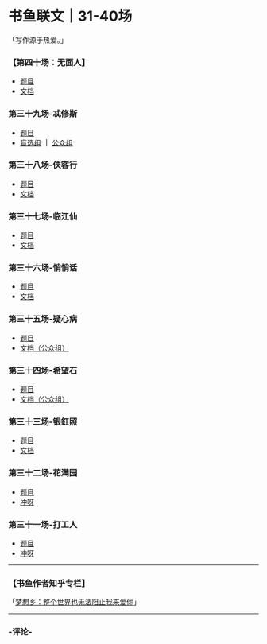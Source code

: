# 书鱼联文｜31-40场
「写作源于热爱。」

### 【第四十场：无面人】

* [题目](https://mp.weixin.qq.com/s/_fbI2oADV61vNvjjdfTJ0A)
* [文档](https://docs.qq.com/doc/DWVNCb0hGckJxekNW)

### 第三十九场-忒修斯

* [题目](https://mp.weixin.qq.com/s/DMqZrYH_4yaUHSjeT2m9wA)
* [盲选组](https://docs.qq.com/doc/DZmxiZU9yZXB1WVdP) **｜** [公众组](https://docs.qq.com/doc/DZnFva29PVERvcWhv)

### 第三十八场-侠客行

* [题目](https://mp.weixin.qq.com/s/xhhnzyz1JvIv-44OMbrozg)
* [文档](https://docs.qq.com/doc/DZnNyV0ZSdEt0bGJ2)

### 第三十七场-临江仙

* [题目](https://mp.weixin.qq.com/s/s1ImpJv9OCjM0gHsl6_Ilg)
* [文档](https://docs.qq.com/doc/DZkFIZ0JSS25Lb2hX)

### 第三十六场-悄悄话

* [题目](https://mp.weixin.qq.com/s/HnDFiH2TSyC1yDVnin5VVQ)
* [文档](https://docs.qq.com/doc/DRWhvR2d6YlRlaExH)

### 第三十五场-疑心病

* [题目](https://mp.weixin.qq.com/s/NZcyYg48zeM4v0qNvqulqQ)
* [文档（公众组）](https://wwe.lanzoui.com/iW5hopjzc1c)

### 第三十四场-希望石

* [题目](https://mp.weixin.qq.com/s/xKBrXr5s-joYfCQn0eTYmw)
* [文档（公众组）](https://wwe.lanzoui.com/iSRm0pjzcfg)

### 第三十三场-银釭照

* [题目](https://mp.weixin.qq.com/s/zs4wHYUsBeEoq218lX6zaQ)
* [文档](https://wwe.lanzoui.com/izcUjpjzcab)

### 第三十二场-花满园

* [题目](https://mp.weixin.qq.com/s/0Z_7nRKu_wTy0bXGsOfrnw)
* [冲呀](https://www.chongya.com/series/6be198460c4a4ef1867275ab18304219)

### 第三十一场-打工人

* [题目](https://mp.weixin.qq.com/s/-8Cj_b8auYHHwRbyM8K2Gg)
* [冲呀](https://www.chongya.com/series/5653a8e09b6346e1bfbe4e177db769cf)

---


### 【书鱼作者知乎专栏】

「[梦想乡：整个世界也无法阻止我来爱你](https://www.zhihu.com/xen/market/remix/paid_column/1357332039331610624)」

------
### -评论-